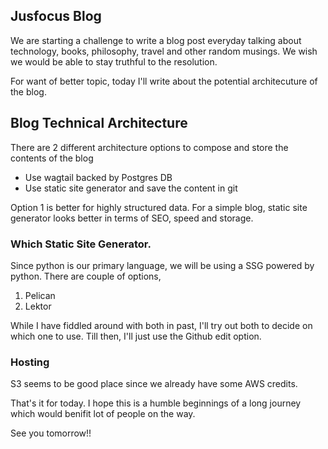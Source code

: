 ## Jusfocus Blog

We are starting a challenge to write a blog post everyday talking about technology, books, philosophy, travel and other random musings.
We wish we would be able to stay truthful to the resolution. 

For want of better topic, today I'll write about the potential architecuture of the blog.

## Blog Technical Architecture

There are 2 different architecture options to compose and store the contents of the blog

* Use wagtail backed by Postgres DB
* Use static site generator and save the content in git

Option 1 is better for highly structured data. For a simple blog, static site generator looks better in terms of SEO, speed and storage.

### Which Static Site Generator.

Since python is our primary language, we will be using a SSG powered by python. There are couple of options,

1. Pelican
2. Lektor

While I have fiddled around with both in past, I'll try out both to decide on which one to use. Till then, I'll just use the Github edit
option.

### Hosting

S3 seems to be good place since we already have some AWS credits. 

That's it for today. I hope this is a humble beginnings of a long journey which would benifit lot of people on the way. 

See you tomorrow!!
